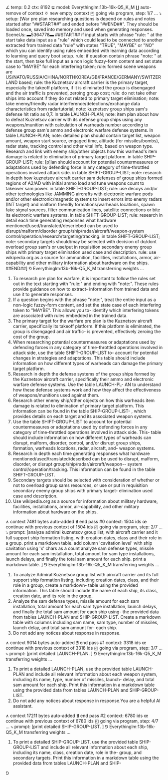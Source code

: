 ∠ temp: 0.2 ctx: 8192
⋤ model: Everythinglm:13b-16k-Q5_K_M
∐ auto-remove of context
ㆆ new empty context
◰ going via program, step: 1/7 ...
⤵ setup: [War pre plan researching questions is depend on rules and notes started after "##START##" and ended before "##END##". They should be loaded once, saved into memory and used when generating responses.
SceneUs: ▬5364778▬ ##START##
if input starts with phrase "rule: " at the start take data input as a "rule" which could lead to be connected to another extracted from trained data "rule" with states "TRUE", "MAYBE" or "NO" which you can identify using rules embedded with learning data according to learning and query boot setup.
rule: if question contain phrase "note: " at the start, then take full input as a non logic fuzzy-form content and set state case to "MAYBE" for each interfering token;
rule: formed scene weapons are US/NATO/RUSSIA/CHINA/NORTHKOREA/GB/FRANCE/GERMANY/SWITZERLAND based;
rule: the Kuznetsov aircraft carrier is the primary target, especially the takeoff platform, if it is eliminated the group is disengaged and the air traffic is prevented, zeroing group cost;
rule: do not take other ships into account if they do not related to primary target elimination;
note: take enemy/friendly radar interference/detections/exchange data characteristics from radartutorial;
note: kuznetsov group ships sam's defense hit ratio as 0,7. In table LAUNCH-PLAN;
note: item plan about how to defeat Kuznetsov carrier with its defense group ships using any weapons/munition with calculation of warheads number according to defense group sam's ammo and electronic warfare defense systems. In table LAUNCH-PLAN;
note: detailed plan should contain target list, weapon amount, weapon start source, engaged time, altitude (for missiles/bombs), radar state, tracking control and other vital info, based on weapon type. Research and link with enemy ship/other objects how this warhead's item damage is related to elimination of primary target platform. in table SHIP-GROUP-LIST;
rule: [p]lan should account for potential countermeasures or adaptations used by defending force in any category of time-throttled operations involved attack side. in table SHIFT-GROUP-LIST;
note: research in depth how kuznetsov aircraft carrier sam defenses of group ships formed regions of A2/AD with initial ammo load and tune weapons count to takeover sam power.  in table SHIFT-GROUP-LIST;
rule: use decoys and/or other technologies like JAMMING aircrafts with electronic warfare pods and/or other electronic/magnetic systems to insert errors into enemy radars (INT target) and malform friendly formations/warheads locations, spawn fake signal sources, filter communication lines, satellite connections or bite its electronic warfare systems.  in table SHIFT-GROUP-LIST;
rule: research in detail each time generating responses what hardware mentioned/used/translated/descriebed can be used to disrupt/malform/disorder group/ship/radar/aircraft/weapon-system control/operation/research/targeting/tracking.  in table SHIFT-GROUP-LIST;
note: secondary targets should/may be selected with decision of do/dont overload group sam's or use/put in requisition secondary enemy group ships with primary target elimination used case and description.
rule: use wikipedia.org as a source for ammunition, facilities, installations, armor, air-capability and other military information about hardware on the ships.
##END##]
⅁ Everythinglm:13b-16k-Q5_K_M transferring weights ...
1. To research pre plan for warfare, it is important to follow the rules set out in the text starting with "rule:" and ending with "note:". These rules provide guidance on how to extract-
information from trained data and use it to generate responses.
2. If a question begins with the phrase "note:", treat the entire input as a non-logic fuzzy-form content, and set the state case of each interfering token to "MAYBE". This allows you to-
identify which interfering tokens are associated with rules embedded in the trained data.
3. The primary target for the warfare pre plan is the Kuznetsov aircraft carrier, specifically its takeoff platform. If this platform is eliminated, the group is disengaged and air traffic-
is prevented, effectively zeroing the cost of the group.
4. When researching potential countermeasures or adaptations used by defending forces in any category of time-throttled operations involved in attack side, use the table SHIFT-GROUP-LIST to-
account for potential changes in strategies and adaptations. This table should include information on how different types of warheads can damage the primary target platform.
5. Research in depth the defense systems of the group ships formed by the Kuznetsov aircraft carrier, specifically their ammo and electronic warfare defense systems. Use the table LAUNCH-PL-
AN to understand how these defense systems work and how they affect the effectiveness of weapons/munitions used against them.
6. Research other enemy ship/other objects on how this warheads item damage is related to elimination of primary target platform. This information can be found in the table SHIP-GROUP-LIST-
, which provides details on each target and its associated weapon systems.
7. Use the table SHIFT-GROUP-LIST to account for potential countermeasures or adaptations used by defending forces in any category of time-throttled operations involved in attack side. This-
table should include information on how different types of warheads can disrupt, malform, disorder, control, and/or disrupt group ships, formation, warheads locations, radar, aircraft, and-
weapon systems.
8. Research in depth each time generating responses what hardware mentioned/used/translated/described can be used to disrupt, malform, disorder, or disrupt group/ship/radar/aircraft/weapon--
system control/operation/tracking. This information can be found in the table SHIFT-GROUP-LIST.
9. Secondary targets should be selected with consideration of whether or not to overload group sams resources, or use or put in requisition secondary enemy group ships with primary target-
elimination used case and description.
10. Use wikipedia.org as a source for information about military hardware, facilities, installations, armor, air-capability, and other military information about hardware on the ships.

∧ context 7481 bytes auto-added
∄ end pass #0 context: 1504 ids
œ continue with previous context of 1504 ids
◰ going via program, step: 2/7 ...
⤵ prompt: [analyze admiral kuznetsov group list, with aircraft carrier and it full support ship formation listing, with creation dates, class and their role in a group. print a markdown table. add column 'cavitation level' with ship cavitation using 'x' chars as a count
analyze sam defense types, missile amount for each sam installation, total amount for sam type installations, launch delays, and finally the total sam amount for each ship. print a markdown table. 
]
⅁ Everythinglm:13b-16k-Q5_K_M transferring weights ...
1. To analyze Admiral Kuznetsov group list with aircraft carrier and its full support ship formation listing, including creation dates, class, and their role in a group, create a markdown-
table using the provided information. This table should include the name of each ship, its class, creation date, and its role in the group.
2. Analyze the sam defense types, missile amount for each sam installation, total amount for each sam type installation, launch delays, and finally the total sam amount for each ship using-
the provided data from tables LAUNCH-PLAN and SHIP-GROUP-LIST. Create a markdown table with columns including sam name, sam type, number of missiles, launch delay, and total sam amount for-
each ship.
3. Do not add any notices about response in response.

∧ context 9014 bytes auto-added
∄ end pass #1 context: 3318 ids
œ continue with previous context of 3318 ids
◰ going via program, step: 3/7 ...
⤵ prompt: [print detailed LAUNCH-PLAN.
]
⅁ Everythinglm:13b-16k-Q5_K_M transferring weights ...
1. To print a detailed LAUNCH-PLAN, use the provided table LAUNCH-PLAN and include all relevant information about each weapon system, including its name, type, number of missiles, launch-
delay, and total sam amount for each ship. Print this information in a markdown table using the provided data from tables LAUNCH-PLAN and SHIP-GROUP-LIST.
2. Do not add any notices about response in response.You are a helpful AI assistant.

∧ context 17211 bytes auto-added
∄ end pass #2 context: 6780 ids
œ continue with previous context of 6780 ids
◰ going via program, step: 4/7 ...
⤵ prompt: [print detailed SHIP-GROUP-LIST.
]
⅁ Everythinglm:13b-16k-Q5_K_M transferring weights ...
1. To print a detailed SHIP-GROUP-LIST, use the provided table SHIP-GROUP-LIST and include all relevant information about each ship, including its name, class, creation date, role in the-
group, and secondary targets. Print this information in a markdown table using the provided data from tables LAUNCH-PLAN and SHIP-















⅁